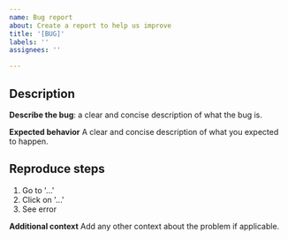 ```yaml
---
name: Bug report
about: Create a report to help us improve
title: '[BUG]'
labels: ''
assignees: ''

---
```


## Description

**Describe the bug**: a clear and concise description of what the bug is.

**Expected behavior**
A clear and concise description of what you expected to happen.

## Reproduce steps

1. Go to '...'
2. Click on '...'
3. See error

**Additional context**
Add any other context about the problem if applicable.
